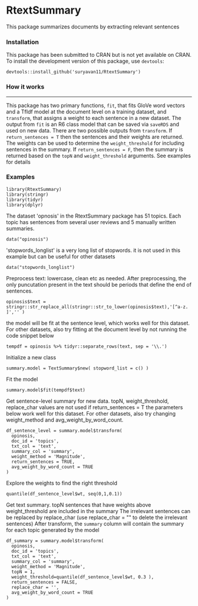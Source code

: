 # RtextSummary
This package summarizes documents by extracting relevant sentences


### Installation

This package has been submitted to CRAN but is not yet available on CRAN. 
To install the development version of this package, use `devtools`:

    devtools::install_github('suryavan11/RtextSummary')
    
### How it works
--------

This package has two primary functions, `fit`, that fits GloVe word vectors and a TfIdf model at the document level on a training dataset, and `transform`, that assigns a weight to each sentence in a new dataset. The output from `fit` is an R6 class model that can be saved via `saveRDS` and used on new data. There are two possible outputs from `transform`. If `return_sentences = T` then the sentences and their weights are returned. The weights can be used to determine the `weight_threshold` for including sentences in the summary. If `return_sentences = F`, then the summary is returned based on the `topN` and `weight_threshold` arguments. See examples for details

### Examples

    library(RtextSummary)
    library(stringr)
    library(tidyr)
    library(dplyr)
    

The dataset 'opnosis' in the RtextSummary package has 51 topics. 
Each topic has sentences from several user reviews and 5 manually written summaries. 

    data("opinosis") 

'stopwords_longlist' is a very long list of stopwords. it is not used in this example but can be useful for other datasets

    data("stopwords_longlist")

Preprocess text: lowercase, clean etc as needed. 
After preprocessing, the only puncutation present in the text should be periods that define the end of sentences.

    opinosis$text = stringr::str_replace_all(stringr::str_to_lower(opinosis$text),'[^a-z. ]','' )

the model will be fit at the sentence level, which works well for this dataset.
For other datasets, also try fitting at the document level by not running the code snippet below

    tempdf = opinosis %>% tidyr::separate_rows(text, sep = '\\.')

Initialize a new class

    summary.model = TextSummary$new( stopword_list = c() )
    
Fit the model

    summary.model$fit(tempdf$text)
      
Get sentence-level summary for new data. 
topN, weight_threshold, replace_char values are not used if return_sentences = T 
the parameters below work well for this dataset. For other datasets, also try changing weight_method and avg_weight_by_word_count.

    df_sentence_level = summary.model$transform(
      opinosis,
      doc_id = 'topics',
      txt_col = 'text',
      summary_col = 'summary',
      weight_method = 'Magnitude',
      return_sentences = TRUE,
      avg_weight_by_word_count = TRUE
    )
                             
Explore the weights to find the right threshold

    quantile(df_sentence_level$wt, seq(0,1,0.1))
    
Get text summary. topN sentences that have weights above weight_threshold are included in the summary
The irrelevant sentences can be replaced by replace_char (use replace_char = "" to delete the irrelevant sentences) 
After transform, the `summary` column will contain the summary for each topic generated by the model

    df_summary = summary.model$transform(
      opinosis,
      doc_id = 'topics',
      txt_col = 'text',
      summary_col = 'summary',
      weight_method = 'Magnitude', 
      topN = 1,
      weight_threshold=quantile(df_sentence_level$wt, 0.3 ),
      return_sentences = FALSE,
      replace_char = '',
      avg_weight_by_word_count = TRUE
    )
    
    
